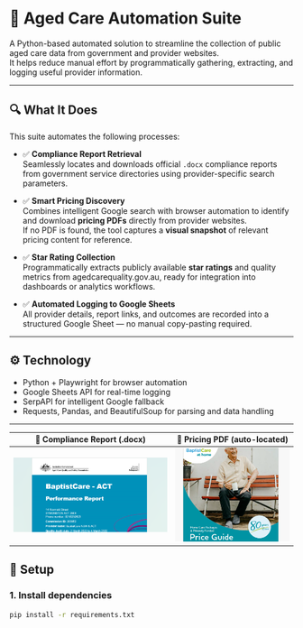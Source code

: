 # 🧠 Aged Care Automation Suite

A Python-based automated solution to streamline the collection of public aged care data from government and provider websites.  
It helps reduce manual effort by programmatically gathering, extracting, and logging useful provider information.

---

## 🔍 What It Does

This suite automates the following processes:

- ✅ **Compliance Report Retrieval**  
  Seamlessly locates and downloads official `.docx` compliance reports from government service directories using provider-specific search parameters.

- ✅ **Smart Pricing Discovery**  
  Combines intelligent Google search with browser automation to identify and download **pricing PDFs** directly from provider websites.  
  If no PDF is found, the tool captures a **visual snapshot** of relevant pricing content for reference.

- ✅ **Star Rating Collection**  
  Programmatically extracts publicly available **star ratings** and quality metrics from agedcarequality.gov.au, ready for integration into dashboards or analytics workflows.

- ✅ **Automated Logging to Google Sheets**  
  All provider details, report links, and outcomes are recorded into a structured Google Sheet — no manual copy-pasting required.

---

## ⚙️ Technology

- Python + Playwright for browser automation  
- Google Sheets API for real-time logging  
- SerpAPI for intelligent Google fallback  
- Requests, Pandas, and BeautifulSoup for parsing and data handling

---
| 📄 Compliance Report (.docx) | 📑 Pricing PDF (auto-located) |
|-----------------------------|-------------------------------|
| ![docx screenshot](assets/pricing_docx.png) | ![pdf screenshot](assets/pricing_pdf.png) |

## 🔐 Setup

### 1. Install dependencies

```bash
pip install -r requirements.txt
